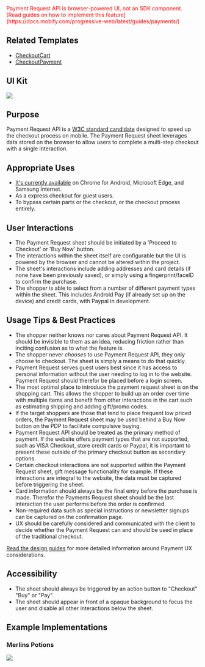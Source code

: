 <div style="color:red; margin-bottom:20px;">
    Payment Request API is browser-powered UI, not an SDK component.<br> [Read guides on how to implement this feature](https://docs.mobify.com/progressive-web/latest/guides/payments/)
</div>

## Related Templates

- [CheckoutCart](#!/CheckoutCart)
- [CheckoutPayment](#!/CheckoutPayment)

## UI Kit

![](../../assets/images/patterns/payment-request-api/prapi-uikit.png)

## Purpose

Payment Request API is a [W3C standard candidate](https://www.w3.org/TR/payment-request/) designed to speed up the checkout process on mobile. The Payment Request sheet leverages data stored on the browser to allow users to complete a multi-step checkout with a single interaction.

## Appropriate Uses

- [It's currently available](https://caniuse.com/#feat=payment-request) on Chrome for Android, Microsoft Edge, and Samsung Internet.
- As a express checkout for guest users.
- To bypass certain parts or the checkout, or the checkout process entirely.

## User Interactions

- The Payment Request sheet should be initiated by a 'Proceed to Checkout' or 'Buy Now' button.
- The interactions within the sheet itself are configurable but the UI is powered by the browser and cannot be altered within the project.
- The sheet's interactions include adding addresses and card details (if none have been previously saved), or simply using a fingerprint/faceID to confirm the purchase.
- The shopper is able to select from a number of different payment types within the sheet. This includes Android Pay (if already set up on the device) and credit cards, with Paypal in development.

## Usage Tips & Best Practices

- The shopper neither knows nor cares about Payment Request API. It should be invisible to them as an idea, reducing friction rather than inciting confusion as to what the feature is.
- The shopper never _chooses_ to use Payment Request API, they only choose to checkout. The sheet is simply a means to do that quickly.
- Payment Request serves guest users best since it has access to personal information without the user needing to log in to the website. Payment Request should therefor be placed before a login screen.
- The most optimal place to introduce the payment request sheet is on the shopping cart. This allows the shopper to build up an order over time with multiple items and benefit from other interactions in the cart such as estimating shipping and adding gift/promo codes.
- If the target shoppers are those that tend to place frequent low priced orders, the Payment Request sheet may be used behind a Buy Now button on the PDP to facilitate compulsive buying.
- Payment Request API should be treated as the primary method of payment. If the website offers payment types that are not supported, such as VISA Checkout, store credit cards or Paypal, it is important to present these outside of the primary checkout button as secondary options.
- Certain checkout interactions are not supported within the Payment Request sheet, gift message functionality for example. If these interactions are integral to the website, the data must be captured before triggering the sheet.
- Card information should always be the final entry before the purchase is made. Therefor the Payments Request sheet should be the last interaction the user performs before the order is confirmed.
- Non-required data such as special instructions or newsletter signups can be captured on the confirmation page.
- UX should be carefully considered and communicated with the client to decide whether the Payment Request can and should be used in place of the traditional checkout.

[Read the design guides](https://docs.mobify.com/design/build-phase/payments) for more detailed information around Payment UX considerations.

## Accessibility

- The sheet should always be triggered by an action button to "Checkout" "Buy" or "Pay".
- The sheet should appear in front of a opaque background to focus the user and disable all other interactions below the sheet.

## Example Implementations

### Merlins Potions

![](../../assets/images/patterns/payment-request-api/prapi-merlins.png)
